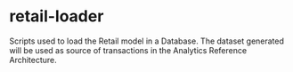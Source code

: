 # retail-loader
Scripts used to load the Retail model in a Database. The dataset generated will be used as source of transactions in the Analytics Reference Architecture.
